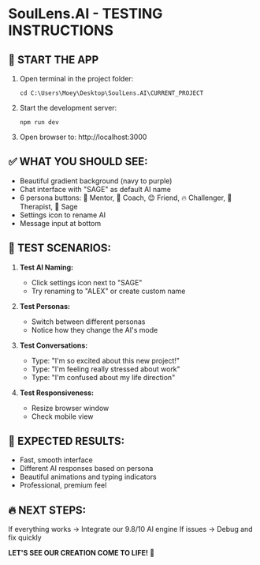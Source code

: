 # SoulLens.AI - TESTING INSTRUCTIONS

## 🚀 START THE APP

1. Open terminal in the project folder:
   ```
   cd C:\Users\Moey\Desktop\SoulLens.AI\CURRENT_PROJECT
   ```

2. Start the development server:
   ```
   npm run dev
   ```

3. Open browser to: http://localhost:3000

## ✅ WHAT YOU SHOULD SEE:

- Beautiful gradient background (navy to purple)
- Chat interface with "SAGE" as default AI name
- 6 persona buttons: 🧘 Mentor, 💪 Coach, 😊 Friend, 🔥 Challenger, 💙 Therapist, 🔮 Sage
- Settings icon to rename AI
- Message input at bottom

## 🧪 TEST SCENARIOS:

1. **Test AI Naming:**
   - Click settings icon next to "SAGE"
   - Try renaming to "ALEX" or create custom name

2. **Test Personas:**
   - Switch between different personas
   - Notice how they change the AI's mode

3. **Test Conversations:**
   - Type: "I'm so excited about this new project!"
   - Type: "I'm feeling really stressed about work"
   - Type: "I'm confused about my life direction"

4. **Test Responsiveness:**
   - Resize browser window
   - Check mobile view

## 🎯 EXPECTED RESULTS:

- Fast, smooth interface
- Different AI responses based on persona
- Beautiful animations and typing indicators
- Professional, premium feel

## 🔥 NEXT STEPS:

If everything works → Integrate our 9.8/10 AI engine
If issues → Debug and fix quickly

**LET'S SEE OUR CREATION COME TO LIFE!** 🚀